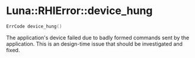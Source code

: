 # Luna::RHIError::device_hung

```c++
ErrCode device_hung()
```

The application's device failed due to badly formed commands sent by the application. This is an design-time issue that should be investigated and fixed. 

